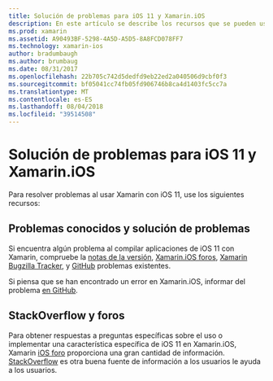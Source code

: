```yaml
---
title: Solución de problemas para iOS 11 y Xamarin.iOS
description: En este artículo se describe los recursos que se pueden usar para solucionar problemas al desarrollar aplicaciones de Xamarin.iOS. Se tratan de informes de errores, notas, el blog de versiones de Xamarin y opciones de soporte técnico.
ms.prod: xamarin
ms.assetid: A90493BF-5298-4A5D-A5D5-8A8FCD078FF7
ms.technology: xamarin-ios
author: bradumbaugh
ms.author: brumbaug
ms.date: 08/31/2017
ms.openlocfilehash: 22b705c742d5dedfd9eb22ed2a040506d9cbf0f3
ms.sourcegitcommit: bf05041cc74fb05fd906746b8ca4d1403fc5cc7a
ms.translationtype: MT
ms.contentlocale: es-ES
ms.lasthandoff: 08/04/2018
ms.locfileid: "39514508"
---
```

# <a name="troubleshooting-tips-for-ios-11-and-xamarinios"></a>Solución de problemas para iOS 11 y Xamarin.iOS

Para resolver problemas al usar Xamarin con iOS 11, use los siguientes recursos:

## <a name="known-issues-and-troubleshooting"></a>Problemas conocidos y solución de problemas

Si encuentra algún problema al compilar aplicaciones de iOS 11 con Xamarin, compruebe la [notas de la versión](http://releases.xamarin.com/), [Xamarin.iOS foros](https://forums.xamarin.com/categories/ios), [Xamarin Bugzilla Tracker](https://bugzilla.xamarin.com/query.cgi?product=iOS), y [ GitHub](https://github.com/xamarin/xamarin-macios/issues) problemas existentes.

Si piensa que se han encontrado un error en Xamarin.iOS, informar del problema [en GitHub](https://github.com/xamarin/xamarin-macios/issues).

## <a name="forums-and-stackoverflow"></a>StackOverflow y foros

Para obtener respuestas a preguntas específicas sobre el uso o implementar una característica específica de iOS 11 en Xamarin.iOS, Xamarin [iOS foro](http://forums.xamarin.com/categories/ios) proporciona una gran cantidad de información. [StackOverflow](http://stackoverflow.com/search?tab=newest&q=xamarin) es otra buena fuente de información a los usuarios le ayuda a los usuarios.

